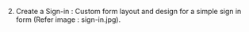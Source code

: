
2.	Create a Sign-in : Custom form layout and design for a simple sign in form (Refer image : sign-in.jpg).
